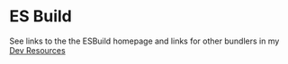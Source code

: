 # ES Build

See links to the the ESBuild homepage and links for other bundlers in my [Dev Resources](https://michaelcurrin.github.io/dev-resources/resources/javascript/bundlers.html)
